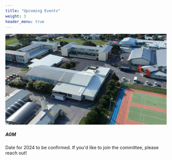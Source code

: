 ```yaml
---
title: "Upcoming Events"
weight: 3
header_menu: true
---
```


![School](images/school.jpg)

##### AGM 

Date for 2024 to be confirmed. If you'd like to join the committee, please reach out! 